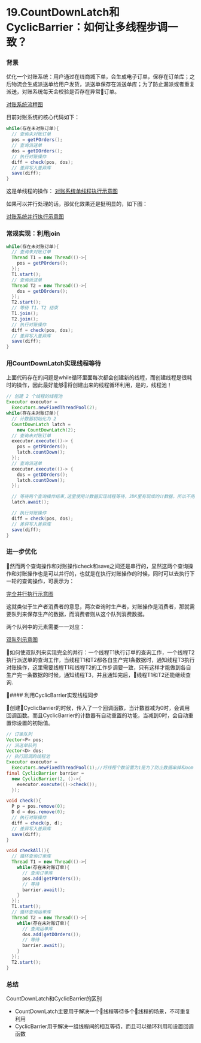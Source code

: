 # 19.CountDownLatch和CyclicBarrier：如何让多线程步调一致？

### 背景
优化一个对账系统：用户通过在线商城下单，会生成电子订单，保存在订单库；之后物流会生成派送单给用户发货，派送单保存在派送单库；为了防止漏派或者重复派送，对账系统每天会校验是否存在异常订单。

[对账系统流程图](../images/Java并发/对账系统流程图.png)

目前对账系统的核心代码如下：

```Java
while(存在未对账订单){
  // 查询未对账订单
  pos = getPOrders();
  // 查询派送单
  dos = getDOrders();
  // 执行对账操作
  diff = check(pos, dos);
  // 差异写入差异库
  save(diff);
}
```
这是单线程的操作：
[对账系统单线程执行示意图](../images/Java并发/对账系统单线程执行示意图.png)

如果可以并行处理的话，那优化效果还是挺明显的，如下图：

[对账系统并行执行示意图](../images/Java并发/对账系统并行执行示意图.png)

### 常规实现：利用join
```Java
while(存在未对账订单){
  // 查询未对账订单
  Thread T1 = new Thread(()->{
    pos = getPOrders();
  });
  T1.start();
  // 查询派送单
  Thread T2 = new Thread(()->{
    dos = getDOrders();
  });
  T2.start();
  // 等待 T1、T2 结束
  T1.join();
  T2.join();
  // 执行对账操作
  diff = check(pos, dos);
  // 差异写入差异库
  save(diff);
}
```

### 用CountDownLatch实现线程等待
上面代码存在的问题是while循环里面每次都会创建新的线程，而创建线程是很耗时的操作，因此最好能够将创建出来的线程循环利用，是的，线程池！

```Java
// 创建 2 个线程的线程池
Executor executor =
  Executors.newFixedThreadPool(2);
while(存在未对账订单){
  // 计数器初始化为 2
  CountDownLatch latch =
    new CountDownLatch(2);
  // 查询未对账订单
  executor.execute(()-> {
    pos = getPOrders();
    latch.countDown();
  });
  // 查询派送单
  executor.execute(()-> {
    dos = getDOrders();
    latch.countDown();
  });

  // 等待两个查询操作结束,这里使用计数器实现线程等待，JDK里有现成的计数器，所以不用重复造轮子
  latch.await();

  // 执行对账操作
  diff = check(pos, dos);
  // 差异写入差异库
  save(diff);
}
```
### 进一步优化
然而两个查询操作和对账操作check和save之间还是串行的，显然这两个查询操作和对账操作也是可以并行的，也就是在执行对账操作的时候，同时可以去执行下一轮的查询操作，可表示为：

[完全并行执行示意图](../images/Java并发/完全并行执行示意图.png)

这就类似于生产者消费者的意思，两次查询时生产者，对账操作是消费者，那就需要队列来保存生产的数据，而消费者则从这个队列消费数据。

两个队列中的元素需要一一对应：

[双队列示意图](../images/Java并发/双队列示意图.png)

如何使双队列来实现完全的并行：一个线程T1执行订单的查询工作，一个线程T2执行派送单的查询工作，当线程T1和T2都各自生产完1条数据时，通知线程T3执行对账操作，这里需要线程T1和线程T2的工作步调要一致，只有这样才能做到各自生产完一条数据的时候，通知线程T3，并且通知完后，线程T1和T2还能继续查询.

#### 利用CyclicBarrier实现线程同步

创建CyclicBarrier的时候，传入了一个回调函数，当计数器减为0时，会调用回调函数。而且CyclicBarrier的计数器有自动重置的功能，当减到0时，会自动重置你设置的初始值。

```Java
// 订单队列
Vector<P> pos;
// 派送单队列
Vector<D> dos;
// 执行回调的线程池
Executor executor =
  Executors.newFixedThreadPool(1);//将线程个数设置为1是为了防止数据串掉和oom
final CyclicBarrier barrier =
  new CyclicBarrier(2, ()->{
    executor.execute(()->check());
  });

void check(){
  P p = pos.remove(0);
  D d = dos.remove(0);
  // 执行对账操作
  diff = check(p, d);
  // 差异写入差异库
  save(diff);
}

void checkAll(){
  // 循环查询订单库
  Thread T1 = new Thread(()->{
    while(存在未对账订单){
      // 查询订单库
      pos.add(getPOrders());
      // 等待
      barrier.await();
    }
  });
  T1.start();  
  // 循环查询运单库
  Thread T2 = new Thread(()->{
    while(存在未对账订单){
      // 查询运单库
      dos.add(getDOrders());
      // 等待
      barrier.await();
    }
  });
  T2.start();
}
```

### 总结
CountDownLatch和CyclicBarrier的区别

* CountDownLatch主要用于解决一个线程等待多个线程的场景，不可重复利用
* CyclicBarrier用于解决一组线程间的相互等待，而且可以循环利用和设置回调函数
